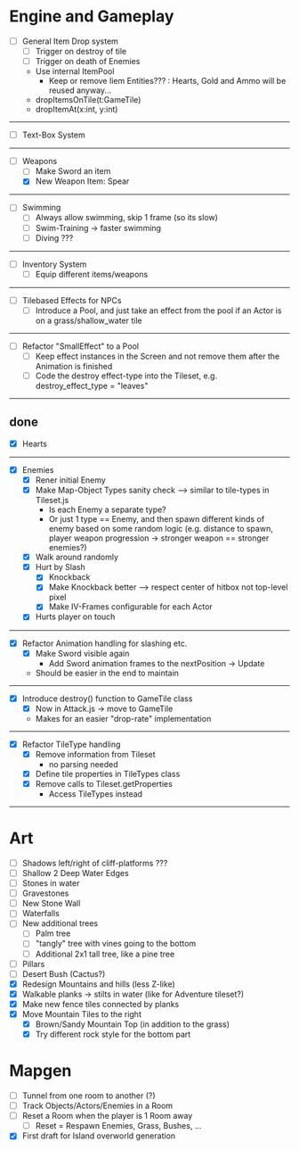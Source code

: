 # Engine and Gameplay

* [ ] General Item Drop system
  * [ ] Trigger on destroy of tile
  * [ ] Trigger on death of Enemies
  * Use internal ItemPool
    * Keep or remove Iiem Entities??? : Hearts, Gold and Ammo will be reused anyway...
  * dropItemsOnTile(t:GameTile)
  * dropItemAt(x:int, y:int)
---
* [ ] Text-Box System
---
* [ ] Weapons
  * [ ] Make Sword an item
  * [x] New Weapon Item: Spear
---
* [ ] Swimming
  * [ ] Always allow swimming, skip 1 frame (so its slow)
  * [ ] Swim-Training -> faster swimming
  * [ ] Diving ???
---
* [ ] Inventory System
  * [ ] Equip different items/weapons
---
* [ ] Tilebased Effects for NPCs
  * [ ] Introduce a Pool, and just take an effect from the pool if an Actor is on a grass/shallow_water tile
---
* [ ] Refactor "SmallEffect" to a Pool
  * [ ] Keep effect instances in the Screen and not remove them after the Animation is finished
  * [ ] Code the destroy effect-type into the Tileset, e.g. destroy_effect_type = "leaves"
---
## done
* [x] Hearts
---
* [x] Enemies
  * [x] Rener initial Enemy
  * [x] Make Map-Object Types sanity check --> similar to tile-types in Tileset.js
    * Is each Enemy a separate type?
    * Or just 1 type == Enemy, and then spawn different kinds of enemy based on some random logic (e.g. distance to spawn, player weapon progression -> stronger weapon == stronger enemies?)
  * [x] Walk around randomly
  * [x] Hurt by Slash
    * [x] Knockback
    * [x] Make Knockback better --> respect center of hitbox not top-level pixel
    * [x] Make IV-Frames configurable for each Actor
  * [x] Hurts player on touch
---
* [x] Refactor Animation handling for slashing etc.
  * [x] Make Sword visible again
    * Add Sword animation frames to the nextPosition -> Update
  * Should be easier in the end to maintain
---
* [x] Introduce destroy() function to GameTile class
  * [x] Now in Attack.js -> move to GameTile
  * Makes for an easier "drop-rate" implementation
---
* [x] Refactor TileType handling
  * [x] Remove information from Tileset
    * no parsing needed
  * [x] Define tile properties in TileTypes class
  * [x] Remove calls to Tileset.getProperties
    * Access TileTypes instead
---

# Art

* [ ] Shadows left/right of cliff-platforms ???
* [ ] Shallow  2  Deep Water Edges
* [ ] Stones in water
* [ ] Gravestones
* [ ] New Stone Wall
* [ ] Waterfalls
* [ ] New additional trees
  * [ ] Palm tree
  * [ ] "tangly" tree with vines going to the bottom
  * [ ] Additional 2x1 tall tree, like a pine tree
* [ ] Pillars
* [ ] Desert Bush (Cactus?)
* [x] Redesign Mountains and hills (less Z-like)
* [x] Walkable planks -> stilts in water (like for Adventure tileset?)
* [x] Make new fence tiles connected by planks
* [x] Move Mountain Tiles to the right
  * [x] Brown/Sandy Mountain Top (in addition to the grass)
  * [x] Try different rock style for the bottom part

# Mapgen

* [ ] Tunnel from one room to another (?)
* [ ] Track Objects/Actors/Enemies in a Room
* [ ] Reset a Room when the player is 1 Room away
  * [ ] Reset = Respawn Enemies, Grass, Bushes, ...
* [x] First draft for Island overworld generation